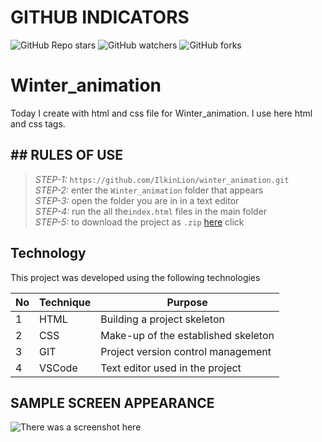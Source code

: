 # GITHUB INDICATORS

![GitHub Repo stars](https://img.shields.io/github/stars/IlkinLion/winter_animation?style=for-the-badge)
![GitHub watchers](https://img.shields.io/github/watchers/IlkinLion/winter_animation?style=for-the-badge)
![GitHub forks](https://img.shields.io/github/forks/IlkinLion/winter_animation?style=for-the-badge)

  # Winter_animation

Today I create with html and css file for Winter_animation. I use here html and css tags. 
## ## RULES OF USE

> *STEP-1:* `https://github.com/IlkinLion/winter_animation.git` <br/>
> *STEP-2:*  enter the `Winter_animation` folder that appears <br/>
> *STEP-3:*  open the folder you are in in a text editor <br/>
> *STEP-4:*  run the  all the`index.html` files in the main folder <br/>
> *STEP-5:*  to download the project as `.zip`  [here](https://github.com/IlkinLion/winter_animation/archive/refs/heads/master.zip) click <br/>


## Technology

This project was developed using the following technologies

| No | Technique | Purpose |
| - | ---------- | --------------------- |
| 1 | HTML | Building a project skeleton |
| 2 | CSS |  Make-up of the established skeleton |
| 3 | GIT |  Project version control management |
| 4 | VSCode | Text editor used in the project |


## SAMPLE SCREEN APPEARANCE

![There was a screenshot here](./screen_1.1.1.PNG)

